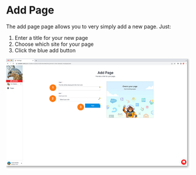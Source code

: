 # Add Page

The add page page allows you to very simply add a new page. Just:

1. Enter a title for your new page
2. Choose which site for your page
3. Click the blue add button

<a href="../../../images/pages-add-lg.jpg" target="_blank"><img src="../../../images/pages-add.jpg" style="margin: auto; display: block"></a>

